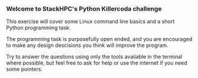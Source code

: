 
### Welcome to StackHPC's Python Killercoda challenge

This exercise will cover some Linux command line basics and a short Python
programming task.

The programming task is purposefully open ended, and you are encouraged to make
any design descisions you think will improve the program.

Try to answer the questions using only the tools available in the terminal
where possible, but feel free to ask for help or use the internet if you need
some pointers.
